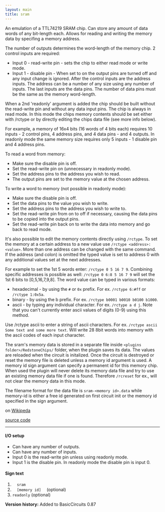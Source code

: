 ```yaml
---
layout: main
title: sram
---
```

An emulation of a TTL74219 SRAM chip. 
Can store any amount of data words of any bit-length each. Allows for reading and writing the memory data by specifing a memory address.

The number of outputs determines the word-length of the memory chip. 
2 control inputs are required:
* Input 0 - read-write pin - sets the chip to either read mode or write mode.
* Input 1 - disable pin - When set to on the output pins are turned off and any input change is ignored.
After the control inputs are the address inputs. The address can be a number of any size using any number of inputs. 
The last inputs are the data pins. The number of data pins must be the same as the memory word-length. 

When a 2nd 'readonly' argument is added the chip should be built without the read-write pin and without any data input pins. The chip is always in read mode.
In this mode the chips memory contents should be set either with /rctype or by directly editing the chips data file (see more info below).

For example, a memory of 16x4 bits (16 words of 4 bits each) requires 10 inputs - 2 control pins, 4 address pins, and 4 data pins - and 4 outputs. 
In readonly mode the same memory size requires only 5 inputs - 1 disable pin and 4 address pins.

To read a word from memory:
* Make sure the disable pin is off.
* Set the read-write pin on (unnecessary in readonly mode).
* Set the address pins to the address you wish to read.
* The output pins are set to the memory value at the chosen address.

To write a word to memory (not possible in readonly mode):
* Make sure the disable pin is off.
* Set the data pins to the value you wish to write.
* Set the address pins to the address you wish to write to.
* Set the read-write pin from on to off if necessary, causing the data pins to be copied into the output pins.
* Set the read-write pin back on to write the data into memory and go back to read mode.

It's also possible to edit the memory contents directly using `/rctype`.
To set the memory at a certain address to a new value use `/rctype <address>:<value>`. More than one address can be changed with the same command. If the address (and colon) is omitted the typed value is set to address 0 with any additional values set at the next addresses.

For example to set the 1st 5 words enter: `/rctype 0 5 16 7 9`. 
Combining specific addresses is possible as well: `/rctype 0 6:8 5 16 7 9` will set the 1st 6 bits to [0,5,16,7,9,8].
The word value can be typed in various formats:
- hexadecimal - by using the `#` or `0x` prefix. For ex. `/rctype 6:#ff` or `/rctype 1:0x5a`.
- binary - by using the b prefix. For ex. `/rctype b0001 b0010 b0100 b1000`.
- ascii - by typing any individual character. For ex. `/rctype a d j`. Note that you can't currently enter ascii values of digits (0-9) using this method.

Use /rctype ascii <ascii string> to enter a string of ascii characters. For ex. `/rctype ascii Some text and some more text`. Will write 28 8bit words into memory with the ascii codes of each input character.

The sram's memory data is stored in a separate file inside `<plugins folder>/RedstoneChips/` folder, when the plugin saves its data. The values are reloaded when the circuit is initalized. Once the circuit is destroyed or reset the memory file is deleted unless a memory id argument is used.
A memory id sign argument can specify a permanent id for this memory chip. When used the plugin will never delete its memory data file and try to use an existing memory data file if one is found. Therefore `/rcreset` for ex., will not clear the memory data in this mode.

The filename format for the data file is `sram-<memory id>.data` while memory-id is either a free id generated on first circuit init or the memory id specified in the 
sign argument. 

on [Wikipeda](http://en.wikipedia.org/wiki/Static_random-access_memory)

[source code](https://github.com/eisental/BasicCircuits/blob/master/src/main/java/org/tal/basiccircuits/sram.java)
    
* * *

#### I/O setup 
* Can have any number of outputs. 
* Can have any number of inputs.
* Input 0 is the read-write pin unless using readonly mode.
* Input 1 is the disable pin. In readonly mode the disable pin is input 0.

#### Sign text
1. `   sram   `
2. `   [memory id]   ` (optional)
3. ` readonly ` (optional)

__Version history:__ Added to BasicCircuits 0.87
